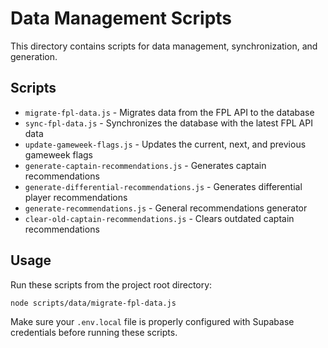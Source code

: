 # Data Management Scripts

This directory contains scripts for data management, synchronization, and generation.

## Scripts

- `migrate-fpl-data.js` - Migrates data from the FPL API to the database
- `sync-fpl-data.js` - Synchronizes the database with the latest FPL API data
- `update-gameweek-flags.js` - Updates the current, next, and previous gameweek flags
- `generate-captain-recommendations.js` - Generates captain recommendations
- `generate-differential-recommendations.js` - Generates differential player recommendations
- `generate-recommendations.js` - General recommendations generator
- `clear-old-captain-recommendations.js` - Clears outdated captain recommendations

## Usage

Run these scripts from the project root directory:

```bash
node scripts/data/migrate-fpl-data.js
```

Make sure your `.env.local` file is properly configured with Supabase credentials before running these scripts. 
